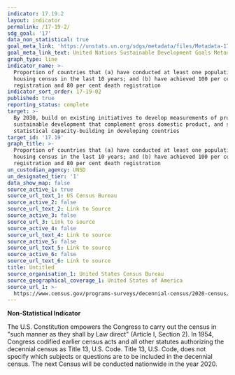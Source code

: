 ```yaml
---
indicator: 17.19.2
layout: indicator
permalink: /17-19-2/
sdg_goal: '17'
data_non_statistical: true
goal_meta_link: 'https://unstats.un.org/sdgs/metadata/files/Metadata-17-19-02a.pdf'
goal_meta_link_text: United Nations Sustainable Development Goals Metadata (pdf 468kB)
graph_type: line
indicator_name: >-
  Proportion of countries that (a) have conducted at least one population and
  housing census in the last 10 years; and (b) have achieved 100 per cent birth
  registration and 80 per cent death registration
indicator_sort_order: 17-19-02
published: true
reporting_status: complete
target: >-
  By 2030, build on existing initiatives to develop measurements of progress on
  sustainable development that complement gross domestic product, and support
  statistical capacity-building in developing countries
target_id: '17.19'
graph_title: >-
  Proportion of countries that (a) have conducted at least one population and
  housing census in the last 10 years; and (b) have achieved 100 per cent birth
  registration and 80 per cent death registration
un_custodian_agency: UNSD
un_designated_tier: '1'
data_show_map: false
source_active_1: true
source_url_text_1: US Census Bureau
source_active_2: false
source_url_text_2: Link to Source
source_active_3: false
source_url_3: Link to source
source_active_4: false
source_url_text_4: Link to source
source_active_5: false
source_url_text_5: Link to source
source_active_6: false
source_url_text_6: Link to source
title: Untitled
source_organisation_1: United States Census Bureau
source_geographical_coverage_1: United States of America
source_url_1: >-
  https://www.census.gov/programs-surveys/decennial-census/2020-census/about/what-is.html
---
```

**Non-Statistical Indicator**

The U.S. Constitution empowers the Congress to carry out the census in "such manner as they shall by Law direct" (Article I, Section 2). In 1954, Congress codified earlier census acts and all other statutes authorizing the decennial census as Title 13, U.S. Code. Title 13, U.S. Code, does not specify which subjects or questions are to be included in the decennial census. The next Census will be conducted nationwide in the year 2020.
